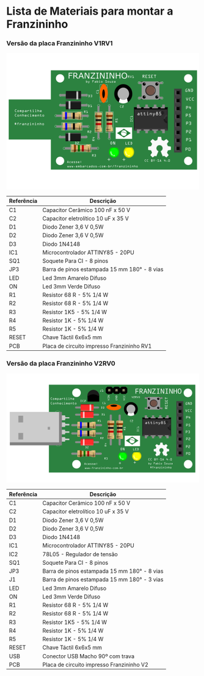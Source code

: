 # Lista de Materiais para montar a Franzininho

### Versão da placa Franzininho V1RV1

  ![V1](./V1.png)

| Referência   | Descrição  |
|---|---|
| C1    | Capacitor Cerâmico 100 nF x 50 V     |
| C2    | Capacitor eletrolítico 10 uF x 35 V |
| D1    | Diodo Zener 3,6 V 0,5W |
| D2    | Diodo Zener 3,6 V 0,5W |
| D3    | Diodo  1N4148  |
| IC1   | Microcontrolador ATTINY85 - 20PU  |
| SQ1   | Soquete Para CI - 8 pinos  |
| JP3   | Barra de pinos estampada 15 mm 180° - 8 vias |
| LED   | Led 3mm Amarelo Difuso  |
| ON   | Led 3mm Verde Difuso |
| R1    | Resistor 68 R - 5% 1/4 W  |
| R2    | Resistor 68 R - 5% 1/4 W |
| R3    | Resistor 1K5 - 5% 1/4 W |
| R4    | Resistor 1K - 5% 1/4 W  |
| R5    | Resistor 1K - 5% 1/4 W  |
|RESET  | Chave Táctil 6x6x5 mm |                
|PCB   | Placa de circuito impresso Franzininho RV1  |  




### Versão da placa Franzininho V2RV0

![V2](./V2.png)


| Referência   | Descrição  |
|---|---|
| C1    | Capacitor Cerâmico 100 nF x 50 V     |
| C2    | Capacitor eletrolítico 10 uF x 35 V |
| D1    | Diodo Zener 3,6 V 0,5W |
| D2    | Diodo Zener 3,6 V 0,5W |
| D3    | Diodo  1N4148  |
| IC1   | Microcontrolador ATTINY85 - 20PU  |
| IC2   | 78L05 - Regulador de tensão |
| SQ1   | Soquete Para CI - 8 pinos  |
| JP3   | Barra de pinos estampada 15 mm 180° - 8 vias |
| J1    | Barra de pinos estampada 15 mm 180° - 3 vias  |
| LED   | Led 3mm Amarelo Difuso  |
| ON   | Led 3mm Verde Difuso |
| R1    | Resistor 68 R - 5% 1/4 W  |
| R2    | Resistor 68 R - 5% 1/4 W |
| R3    | Resistor 1K5 - 5% 1/4 W |
| R4    | Resistor 1K - 5% 1/4 W  |
| R5    | Resistor 1K - 5% 1/4 W  |
| RESET | Chave Táctil 6x6x5 mm |      
| USB   | Conector USB Macho 90º com trava |
|PCB   | Placa de circuito impresso Franzininho V2  |
